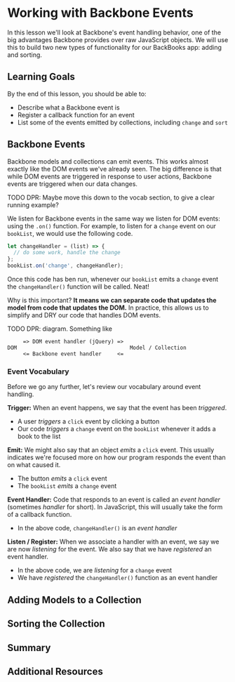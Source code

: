 # Working with Backbone Events

In this lesson we'll look at Backbone's event handling behavior, one of the big advantages Backbone provides over raw JavaScript objects. We will use this to build two new types of functionality for our BackBooks app: adding and sorting.

## Learning Goals

By the end of this lesson, you should be able to:

- Describe what a Backbone event is
- Register a callback function for an event
- List some of the events emitted by collections, including `change` and `sort`

## Backbone Events

Backbone models and collections can emit events. This works almost exactly like the DOM events we've already seen. The big difference is that while DOM events are triggered in response to user actions, Backbone events are triggered when our data changes.

TODO DPR: Maybe move this down to the vocab section, to give a clear running example?

We listen for Backbone events in the same way we listen for DOM events: using the `.on()` function. For example, to listen for a `change` event on our `bookList`, we would use the following code.

```javascript
let changeHandler = (list) => {
  // do some work, handle the change
};
bookList.on('change', changeHandler);
```

Once this code has ben run, whenever our `bookList` emits a `change` event the `changeHandler()` function will be called. Neat!

Why is this important? **It means we can separate code that updates the model from code that updates the DOM.** In practice, this allows us to simplify and DRY our code that handles DOM events.

TODO DPR: diagram. Something like
```
     => DOM event handler (jQuery) =>
DOM                                    Model / Collection
     <= Backbone event handler     <=
```
### Event Vocabulary

Before we go any further, let's review our vocabulary around event handling.

**Trigger:** When an event happens, we say that the event has been _triggered_.
- A user _triggers_ a `click` event by clicking a button
- Our code _triggers_ a `change` event on the `bookList` whenever it adds a book to the list

**Emit:** We might also say that an object _emits_ a `click` event. This usually indicates we're focused more on how our program responds the event than on what caused it.
- The button _emits_ a `click` event
- The `bookList` _emits_ a `change` event

**Event Handler:** Code that responds to an event is called an _event handler_ (sometimes _handler_ for short). In JavaScript, this will usually take the form of a callback function.
- In the above code, `changeHandler()` is an _event handler_

**Listen / Register:** When we associate a handler with an event, we say we are now _listening_ for the event. We also say that we have _registered_ an event handler.
- In the above code, we are _listening_ for a `change` event
- We have _registered_ the `changeHandler()` function as an event handler

## Adding Models to a Collection

## Sorting the Collection

## Summary

## Additional Resources
